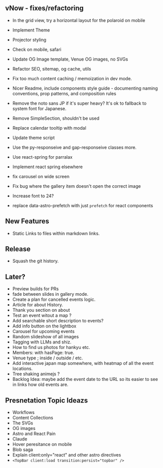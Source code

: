## vNow - fixes/refactoring

- In the grid view, try a horizontal layout for the polaroid on mobile

- Implement Theme
- Projector styling
- Check on mobile, safari
- Update OG Image template, Venue OG images, no SVGs
- Refactor SEO, sitemap, og cache, utils
- Fix too much content caching / memoization in dev mode.
- Nicer Readme, include components style guide - documenting naming conventions, prop patterns, and composition rules
- Remove the noto sans JP if it's super heavy? It's ok to fallback to system font for Japanese.
- Remove SimpleSection, shouldn't be used
- Replace calendar tooltip with modal
- Update theme script
- Use the py-responseive and gap-responseive classes more.
- Use react-spring for parralax
- Implement react spring elsewhere
- fix carousel on wide screen
- Fix bug where the gallery item doesn't open the correct image
- Increase font to 24?

- replace data-astro-prefetch with just `prefetch` for react components

## New Features

- Static Links to files within markdown links.

## Release

- Squash the git history.

## Later?

- Preview builds for PRs
- fade between slides in gallery mode.
- Create a plan for cancelled events logic.
- Article for about History.
- Thank you section on about
- Test an event witout a map ?
- Add searchable short description to events?
- Add info button on the lightbox
- Carousel for upcoming events
- Random slideshow of all images
- Tagging with LLMs and shiz.
- How to find us photos for hankyu etc.
- Members: with hasPage: true.
- Venue type ; inside / outside / etc.
- Add interactive japan map somewhere, with heatmap of all the event locations.
- Tree shaking animejs ?
- Backlog Idea: maybe add the event date to the URL so its easier to see in links how old events are.

## Presnetation Topic Ideazs

- Workflows
- Content Collections
- The SVGs
- OG images
- Astro and React Pain
- Claude
- Hover peresitance on mobile
- Blob saga
- Explain client:only="react" and other astro directives
- `<TopBar client:load transition:persist="topbar" />`
